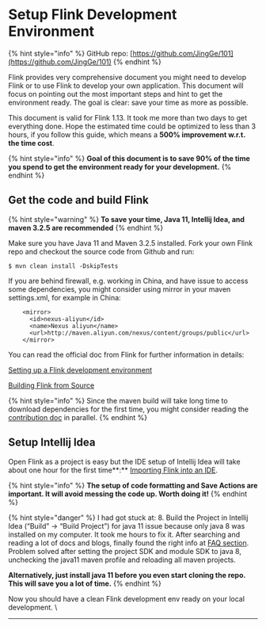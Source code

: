 # Setup Flink Development Environment

{% hint style="info" %}
GitHub repo: [https://github.com/JingGe/101](https://github.com/JingGe/101)
{% endhint %}

Flink provides very comprehensive document you might need to develop Flink or to use Flink to develop your own application. This document will focus on pointing out the most important steps and hint to get the environment ready. The goal is clear: save your time as more as possible.

This document is valid for Flink 1.13. It took me more than two days to get everything done. Hope the estimated time could be optimized to less than 3 hours, if you follow this guide, which means a **500% improvement w.r.t. the time cost**.

{% hint style="info" %}
**Goal of this document is to save 90% of the time you spend to get the environment ready for your development.**
{% endhint %}

## Get the code and build Flink

{% hint style="warning" %}
**To save your time, Java 11, Intellij Idea, and maven 3.2.5 are recommended**
{% endhint %}

Make sure you have Java 11 and Maven 3.2.5 installed. Fork your own Flink repo and checkout the source code from Github and run:

```
$ mvn clean install -DskipTests
```

If you are behind firewall, e.g. working in China, and have issue to access some dependencies, you might consider using mirror in your maven settings.xml, for example in China:

```markup
    <mirror>
      <id>nexus-aliyun</id>
      <name>Nexus aliyun</name>
      <url>http://maven.aliyun.com/nexus/content/groups/public</url>
    </mirror>
```

You can read the official doc from Flink for further information in details:

[Setting up a Flink development environment](https://cwiki.apache.org/confluence/display/FLINK/Setting+up+a+Flink+development+environment)

[Building Flink from Source](https://ci.apache.org/projects/flink/flink-docs-release-1.13/docs/flinkdev/building/)

{% hint style="info" %}
Since the maven build will take long time to download dependencies for the first time, you might consider reading the [contribution doc](doc-to-read-before-coding.md) in parallel.
{% endhint %}

## Setup Intellij Idea

Open Flink as a project is easy but the IDE setup of Intellij Idea will take about one hour for the first time**:** [Importing Flink into an IDE](https://ci.apache.org/projects/flink/flink-docs-release-1.13/docs/flinkdev/ide\_setup/).

{% hint style="info" %}
**The setup of code formatting and Save Actions are important. It will avoid messing the code up. Worth doing it!**
{% endhint %}

{% hint style="danger" %}
I had got stuck at: 8. Build the Project in Intellij Idea (“Build” → “Build Project”) for java 11 issue because only java 8 was installed on my computer. It took me hours to fix it. After searching and reading a lot of docs and blogs, finally found the right info at [FAQ section](https://ci.apache.org/projects/flink/flink-docs-release-1.13/docs/flinkdev/ide\_setup/). Problem solved after setting the project SDK and module SDK to java 8, unchecking the java11 maven profile and reloading all maven projects.

**Alternatively, just install java 11 before you even start cloning the repo. This will save you a lot of time.**
{% endhint %}

Now you should have a clean Flink development env ready on your local development. \
****
